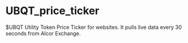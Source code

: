# UBQT_price_ticker
$UBQT Utility Token Price Ticker for websites. It pulls live data every 30 seconds from Alcor Exchange.
